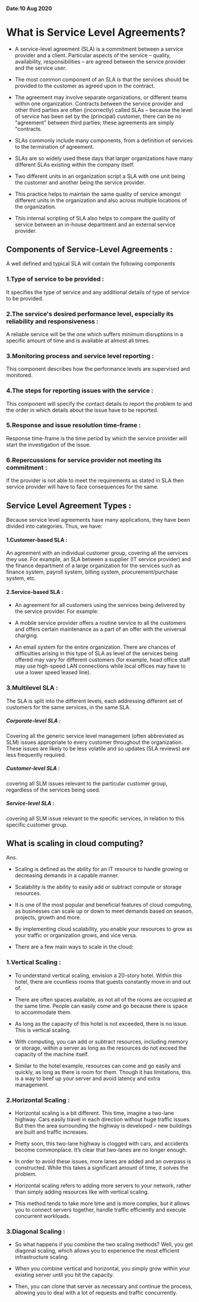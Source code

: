 #### Date:10 Aug 2020
# What is Service Level Agreements?

- A service-level agreement (SLA) is a commitment between a service provider and a client. Particular aspects of the service – quality, availability, responsibilities – are agreed between the service provider and the service user.

- The most common component of an SLA is that the services should be provided to the customer as agreed upon in the contract.

- The agreement may involve separate organizations, or different teams within one organization. Contracts between the service provider and other third parties are often (incorrectly) called SLAs – because the level of service has been set by the (principal) customer, there can be no "agreement" between third parties; these agreements are simply "contracts.

- SLAs commonly include many components, from a definition of services to the termination of agreement.

- SLAs are so widely used these days that larger organizations have many different SLAs existing within the company itself.

- Two different units in an organization script a SLA with one unit being the customer and another being the service provider.

- This practice helps to maintain the same quality of service amongst different units in the organization and also across multiple locations of the organization.

- This internal scripting of SLA also helps to compare the quality of service between an in-house department and an external service provider.

## Components of Service-Level Agreements :
A well defined and typical SLA will contain the following components

### 1.Type of service to be provided :
It specifies the type of service and any additional details of type of service to be provided.

### 2.The service's desired performance level, especially its reliability and responsiveness :
A reliable service will be the one which suffers minimum disruptions in a specific amount of time and is available at almost all times.

### 3.Monitoring process and service level reporting :
This component describes how the performance levels are supervised and monitored.

### 4.The steps for reporting issues with the service :
This component will specify the contact details to report the problem to and the order in which details about the issue have to be reported.

### 5.Response and issue resolution time-frame :
Response time-frame is the time period by which the service provider will start the investigation of the issue.

### 6.Repercussions for service provider not meeting its commitment :
If the provider is not able to meet the requirements as stated in SLA then service provider will have to face consequences for the same.

## Service Level Agreement Types :
Because service level agreements have many applications, they have been divided into categories. Thus, we have:

#### 1.Customer-based SLA :
An agreement with an individual customer group, covering all the services they use. For example, an SLA between a supplier (IT service provider) and the finance department of a large organization for the services such as finance system, payroll system, billing system, procurement/purchase system, etc.

#### 2.Service-based SLA :
- An agreement for all customers using the services being delivered by the service provider. For example:

- A mobile service provider offers a routine service to all the customers and offers certain maintenance as a part of an offer with the universal charging.

- An email system for the entire organization. There are chances of difficulties arising in this type of SLA as level of the services being offered may vary for different customers (for example, head office staff may use high-speed LAN connections while local offices may have to use a lower speed leased line).

### 3.Multilevel SLA :
The SLA is split into the different levels, each addressing different set of customers for the same services, in the same SLA.

##### Corporate-level SLA :
Covering all the generic service level management (often abbreviated as SLM) issues appropriate to every customer throughout the organization. These issues are likely to be less volatile and so updates (SLA reviews) are less frequently required.

##### Customer-level SLA :
covering all SLM issues relevant to the particular customer group, regardless of the services being used.

##### Service-level SLA :
covering all SLM issue relevant to the specific services, in relation to this specific customer group.

## What is scaling in cloud computing?
Ans.
- Scaling is defined as the ability for an IT resource to handle growing or decreasing demands in a capable manner.

- Scalability is the ability to easily add or subtract compute or storage resources.

- It is one of the most popular and beneficial features of cloud computing, as businesses can scale up or down to meet demands based on season, projects, growth and more.

- By implementing cloud scalability, you enable your resources to grow as your traffic or organization grows, and vice versa.

- There are a few main ways to scale in the cloud:

### 1.Vertical Scaling :
- To understand vertical scaling, envision a 20-story hotel. Within this hotel, there are countless rooms that guests constantly move in and out of.

- There are often spaces available, as not all of the rooms are occupied at the same time. People can easily come and go because there is space to accommodate them.

- As long as the capacity of this hotel is not exceeded, there is no issue. This is vertical scaling.

- With computing, you can add or subtract resources, including memory or storage, within a server as long as the resources do not exceed the capacity of the machine itself.

- Similar to the hotel example, resources can come and go easily and quickly, as long as there is room for them. Though it has limitations, this is a way to beef up your server and avoid latency and extra management.

### 2.Horizontal Scaling :
- Horizontal scaling is a bit different. This time, imagine a two-lane highway. Cars easily travel in each direction without huge traffic issues. But then the area surrounding the highway is developed – new buildings are built and traffic increases.

- Pretty soon, this two-lane highway is clogged with cars, and accidents become commonplace. It’s clear that two-lanes are no longer enough.

- In order to avoid these issues, more lanes are added and an overpass is constructed. While this takes a significant amount of time, it solves the problem.

- Horizontal scaling refers to adding more servers to your network, rather than simply adding resources like with vertical scaling.

- This method tends to take more time and is more complex, but it allows you to connect servers together, handle traffic efficiently and execute concurrent workloads.

### 3.Diagonal Scaling :
- So what happens if you combine the two scaling methods? Well, you get diagonal scaling, which allows you to experience the most efficient infrastructure scaling.

- When you combine vertical and horizontal, you simply grow within your existing server until you hit the capacity.

- Then, you can clone that server as necessary and continue the process, allowing you to deal with a lot of requests and traffic concurrently.
